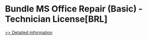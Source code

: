 # Bundle MS Office Repair (Basic) - Technician License[BRL]
[>> Detailed information](https://secure.element5.com/esales/product.html?productid=300384687&affiliateid=200057808)